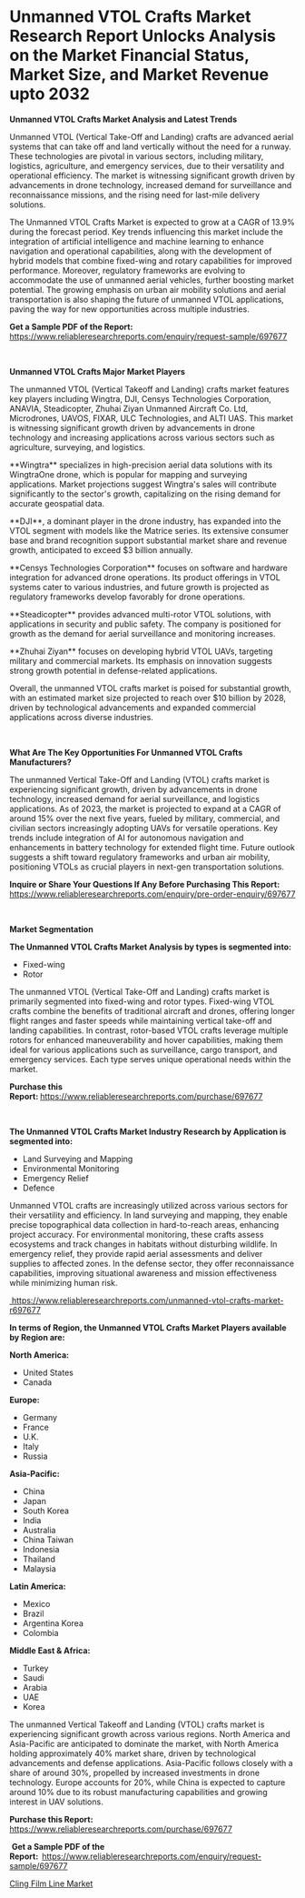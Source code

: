 <p><h1>Unmanned VTOL Crafts Market Research Report Unlocks Analysis on the Market Financial Status, Market Size, and Market Revenue upto 2032</h1></p><p><strong>Unmanned VTOL Crafts Market Analysis and Latest Trends</strong></p>
<p><p>Unmanned VTOL (Vertical Take-Off and Landing) crafts are advanced aerial systems that can take off and land vertically without the need for a runway. These technologies are pivotal in various sectors, including military, logistics, agriculture, and emergency services, due to their versatility and operational efficiency. The market is witnessing significant growth driven by advancements in drone technology, increased demand for surveillance and reconnaissance missions, and the rising need for last-mile delivery solutions.</p><p>The Unmanned VTOL Crafts Market is expected to grow at a CAGR of 13.9% during the forecast period. Key trends influencing this market include the integration of artificial intelligence and machine learning to enhance navigation and operational capabilities, along with the development of hybrid models that combine fixed-wing and rotary capabilities for improved performance. Moreover, regulatory frameworks are evolving to accommodate the use of unmanned aerial vehicles, further boosting market potential. The growing emphasis on urban air mobility solutions and aerial transportation is also shaping the future of unmanned VTOL applications, paving the way for new opportunities across multiple industries.</p></p>
<p><strong>Get a Sample PDF of the Report:&nbsp;</strong> <a href="https://www.reliableresearchreports.com/enquiry/request-sample/697677?utm_campaign=3012&utm_medium=2&utm_source=Github&utm_content=ia&utm_term=23032025&utm_id=unmanned-vtol-crafts">https://www.reliableresearchreports.com/enquiry/request-sample/697677</a></p>
<p>&nbsp;</p>
<p><strong>Unmanned VTOL Crafts Major Market Players</strong></p>
<p><p>The unmanned VTOL (Vertical Takeoff and Landing) crafts market features key players including Wingtra, DJI, Censys Technologies Corporation, ANAVIA, Steadicopter, Zhuhai Ziyan Unmanned Aircraft Co. Ltd, Microdrones, UAVOS, FIXAR, ULC Technologies, and ALTI UAS. This market is witnessing significant growth driven by advancements in drone technology and increasing applications across various sectors such as agriculture, surveying, and logistics.</p><p>**Wingtra** specializes in high-precision aerial data solutions with its WingtraOne drone, which is popular for mapping and surveying applications. Market projections suggest Wingtra's sales will contribute significantly to the sector's growth, capitalizing on the rising demand for accurate geospatial data.</p><p>**DJI**, a dominant player in the drone industry, has expanded into the VTOL segment with models like the Matrice series. Its extensive consumer base and brand recognition support substantial market share and revenue growth, anticipated to exceed $3 billion annually.</p><p>**Censys Technologies Corporation** focuses on software and hardware integration for advanced drone operations. Its product offerings in VTOL systems cater to various industries, and future growth is projected as regulatory frameworks develop favorably for drone operations.</p><p>**Steadicopter** provides advanced multi-rotor VTOL solutions, with applications in security and public safety. The company is positioned for growth as the demand for aerial surveillance and monitoring increases.</p><p>**Zhuhai Ziyan** focuses on developing hybrid VTOL UAVs, targeting military and commercial markets. Its emphasis on innovation suggests strong growth potential in defense-related applications.</p><p>Overall, the unmanned VTOL crafts market is poised for substantial growth, with an estimated market size projected to reach over $10 billion by 2028, driven by technological advancements and expanded commercial applications across diverse industries.</p></p>
<p>&nbsp;</p>
<p><strong>What Are The Key Opportunities For Unmanned VTOL Crafts Manufacturers?</strong></p>
<p><p>The unmanned Vertical Take-Off and Landing (VTOL) crafts market is experiencing significant growth, driven by advancements in drone technology, increased demand for aerial surveillance, and logistics applications. As of 2023, the market is projected to expand at a CAGR of around 15% over the next five years, fueled by military, commercial, and civilian sectors increasingly adopting UAVs for versatile operations. Key trends include integration of AI for autonomous navigation and enhancements in battery technology for extended flight time. Future outlook suggests a shift toward regulatory frameworks and urban air mobility, positioning VTOLs as crucial players in next-gen transportation solutions.</p></p>
<p><strong>Inquire or Share Your Questions If Any Before Purchasing This Report:</strong> <a href="https://www.reliableresearchreports.com/enquiry/pre-order-enquiry/697677?utm_campaign=3012&utm_medium=2&utm_source=Github&utm_content=ia&utm_term=23032025&utm_id=unmanned-vtol-crafts">https://www.reliableresearchreports.com/enquiry/pre-order-enquiry/697677</a></p>
<p>&nbsp;</p>
<p><strong>Market Segmentation</strong></p>
<p><strong>The Unmanned VTOL Crafts Market Analysis by types is segmented into:</strong></p>
<p><ul><li>Fixed-wing</li><li>Rotor</li></ul></p>
<p><p>The unmanned VTOL (Vertical Take-Off and Landing) crafts market is primarily segmented into fixed-wing and rotor types. Fixed-wing VTOL crafts combine the benefits of traditional aircraft and drones, offering longer flight ranges and faster speeds while maintaining vertical take-off and landing capabilities. In contrast, rotor-based VTOL crafts leverage multiple rotors for enhanced maneuverability and hover capabilities, making them ideal for various applications such as surveillance, cargo transport, and emergency services. Each type serves unique operational needs within the market.</p></p>
<p><strong>Purchase this Report:&nbsp;</strong><a href="https://www.reliableresearchreports.com/purchase/697677?utm_campaign=3012&utm_medium=2&utm_source=Github&utm_content=ia&utm_term=23032025&utm_id=unmanned-vtol-crafts">https://www.reliableresearchreports.com/purchase/697677</a></p>
<p>&nbsp;</p>
<p><strong>The Unmanned VTOL Crafts Market Industry Research by Application is segmented into:</strong></p>
<p><ul><li>Land Surveying and Mapping</li><li>Environmental Monitoring</li><li>Emergency Relief</li><li>Defence</li></ul></p>
<p><p>Unmanned VTOL crafts are increasingly utilized across various sectors for their versatility and efficiency. In land surveying and mapping, they enable precise topographical data collection in hard-to-reach areas, enhancing project accuracy. For environmental monitoring, these crafts assess ecosystems and track changes in habitats without disturbing wildlife. In emergency relief, they provide rapid aerial assessments and deliver supplies to affected zones. In the defense sector, they offer reconnaissance capabilities, improving situational awareness and mission effectiveness while minimizing human risk.</p></p>
<p><a href="https://www.reliableresearchreports.com/unmanned-vtol-crafts-market-r697677?utm_campaign=3012&utm_medium=2&utm_source=Github&utm_content=ia&utm_term=23032025&utm_id=unmanned-vtol-crafts">&nbsp;https://www.reliableresearchreports.com/unmanned-vtol-crafts-market-r697677</a></p>
<p><strong>In terms of Region, the Unmanned VTOL Crafts Market Players available by Region are:</strong></p>
<p>
    <p> <strong> North America: </strong>
        <ul>
            <li>United States</li>
            <li>Canada</li>
        </ul>
        </p> 
    <p> <strong> Europe: </strong>
        <ul>
            <li>Germany</li>
            <li>France</li>
            <li>U.K.</li>
            <li>Italy</li>
            <li>Russia</li>
        </ul>
        </p> 
    <p> <strong> Asia-Pacific: </strong>
        <ul>
            <li>China</li>
            <li>Japan</li>
            <li>South Korea</li>
            <li>India</li>
            <li>Australia</li>
            <li>China Taiwan</li>
            <li>Indonesia</li>
            <li>Thailand</li>
            <li>Malaysia</li>
        </ul>
        </p> 
    <p> <strong> Latin America: </strong>
        <ul>
            <li>Mexico</li>
            <li>Brazil</li>
            <li>Argentina Korea</li>
            <li>Colombia</li>
        </ul>
        </p> 
    <p> <strong> Middle East & Africa: </strong>
        <ul>
            <li>Turkey</li>
            <li>Saudi</li>
            <li>Arabia</li>
            <li>UAE</li>
            <li>Korea</li>
        </ul>
    </p>
    </p>
<p><p>The unmanned Vertical Takeoff and Landing (VTOL) crafts market is experiencing significant growth across various regions. North America and Asia-Pacific are anticipated to dominate the market, with North America holding approximately 40% market share, driven by technological advancements and defense applications. Asia-Pacific follows closely with a share of around 30%, propelled by increased investments in drone technology. Europe accounts for 20%, while China is expected to capture around 10% due to its robust manufacturing capabilities and growing interest in UAV solutions.</p></p>
<p><strong>Purchase this Report: </strong><a href="https://www.reliableresearchreports.com/purchase/697677?utm_campaign=3012&utm_medium=2&utm_source=Github&utm_content=ia&utm_term=23032025&utm_id=unmanned-vtol-crafts">https://www.reliableresearchreports.com/purchase/697677</a></p>
<p>&nbsp;<strong>Get a Sample PDF of the Report:&nbsp;&nbsp;</strong><a href="https://www.reliableresearchreports.com/enquiry/request-sample/697677?utm_campaign=3012&utm_medium=2&utm_source=Github&utm_content=ia&utm_term=23032025&utm_id=unmanned-vtol-crafts">https://www.reliableresearchreports.com/enquiry/request-sample/697677</a></p>
<p><strong></strong></p>
<p><p><a href="https://github.com/beroxiluwaya/Market-Research-Report-List-1/blob/main/cling-film-line-market.md?utm_campaign=3012&utm_medium=2&utm_source=Github&utm_content=ia&utm_term=23032025&utm_id=unmanned-vtol-crafts">Cling Film Line Market</a></p></p>